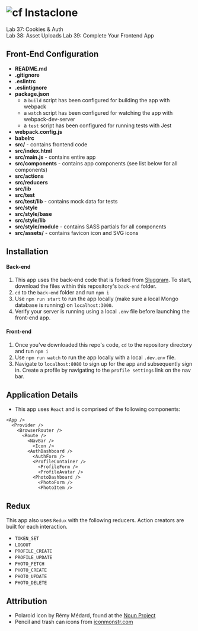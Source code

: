 # ![cf](https://i.imgur.com/7v5ASc8.png) Instaclone

Lab 37: Cookies & Auth  
Lab 38: Asset Uploads
Lab 39: Complete Your Frontend App

## Front-End Configuration
* **README.md**
* **.gitignore**
* **.eslintrc**
* **.eslintignore**
* **package.json**
  * a `build` script has been configured for building the app with webpack
  * a `watch` script has been configured for watching the app with webpack-dev-server
  * a `test` script has been configured for running tests with Jest
* **webpack.config.js**
* **babelrc**
* **src/** - contains frontend code
* **src/index.html**
* **src/main.js** - contains entire app
* **src/components** - contains app components (see list below for all components)
* **src/actions**
* **src/reducers**
* **src/lib**
* **src/test**
* **src/test/lib** - contains mock data for tests
* **src/style**
* **src/style/base**
* **src/style/lib**
* **src/style/module** - contains SASS partials for all components
* **src/assets/** - contains favicon icon and SVG icons

## Installation
#### Back-end
1. This app uses the back-end code that is forked from [Sluggram](https://github.com/slugbyte/sluggram). To start, download the files within this repository's `back-end` folder.
2. `cd` to the `back-end` folder and run `npm i`
3. Use `npm run start` to run the app locally (make sure a local Mongo database is running) on `localhost:3000`.
4. Verify your server is running using a local `.env` file before launching the front-end app.

#### Front-end
1. Once you've downloaded this repo's code, `cd` to the repository directory and run `npm i`
2. Use `npm run watch` to run the app locally with a local `.dev.env` file.
3. Navigate to `localhost:8080` to sign up for the app and subsequently sign in. Create a profile by navigating to the `profile settings` link on the nav bar.

## Application Details
* This app uses `React` and is comprised of the following components:

```
<App />
  <Provider />
    <BrowserRouter />
      <Route />
        <NavBar />
          <Icon />
        <AuthDashboard />
          <AuthForm />
          <ProfileContainer />
            <ProfileForm />
            <ProfileAvatar />
          <PhotoDashboard />
            <PhotoForm />
            <PhotoItem />
```

## Redux
This app also uses `Redux` with the following reducers. Action creators are built for each interaction.

* `TOKEN_SET`
* `LOGOUT`
* `PROFILE_CREATE`
* `PROFILE_UPDATE`
* `PHOTO_FETCH`
* `PHOTO_CREATE`
* `PHOTO_UPDATE`
* `PHOTO_DELETE`

## Attribution
* Polaroid icon by Rémy Médard, found at the [Noun Project](https://thenounproject.com/term/polaroid/10295/)
* Pencil and trash can icons from [iconmonstr.com](https://iconmonstr.com/)